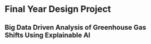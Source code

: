 # Final Year Design Project

## Big Data Driven Analysis of Greenhouse Gas Shifts Using Explainable AI